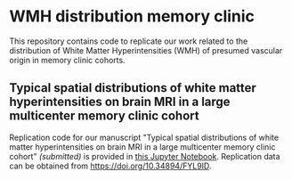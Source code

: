 # WMH distribution memory clinic

This repository contains code to replicate our work related to the distribution of White Matter Hyperintensities (WMH) of presumed vascular origin in memory clinic cohorts. 

## Typical spatial distributions of white matter hyperintensities on brain MRI in a large multicenter memory clinic cohort
Replication code for our manuscript "Typical spatial distributions of white matter hyperintensities on brain MRI in a large multicenter memory clinic cohort" _(submitted)_ is provided in [this Jupyter Notebook](WMH_atypical_patterns.ipynb). Replication data can be obtained from https://doi.org/10.34894/FYL9ID. 
